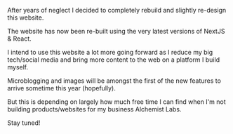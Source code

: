 After years of neglect I decided to completely rebuild and slightly re-design this website.

The website has now been re-built using the very latest versions of NextJS & React.

I intend to use this website a lot more going forward as I reduce my big tech/social media and
bring more content to the web on a platform I build myself.

Microblogging and images will be amongst the first of the new features to arrive sometime this
year (hopefully).

But this is depending on largely how much free time I can find when I'm not building
products/websites for my business Alchemist Labs.

Stay tuned!